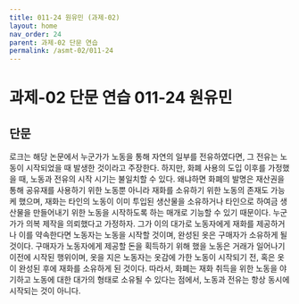 ```yaml
---
title: 011-24 원유민 (과제-02)
layout: home
nav_order: 24
parent: 과제-02 단문 연습
permalink: /asmt-02/011-24
---
```


# 과제-02 단문 연습 011-24 원유민 

## 단문

로크는 해당 논문에서 누군가가 노동을 통해 자연의 일부를 전유하였다면, 그 전유는 노동이 시작되었을 때 발생한 것이라고 주장한다. 하지만, 화폐 사용의 도입 이후를 가정했을 때, 노동과 전유의 시작 시기는 불일치할 수 있다. 왜냐하면 화폐의 발명은 재산권을 통해 공유재를 사용하기 위한 노동뿐 아니라 재화를 소유하기 위한 노동의 존재도 가능케 했으며, 재화는 타인의 노동이 이미 투입된 생산물을 소유하거나 타인으로 하여금 생산물을 만들어내기 위한 노동을 시작하도록 하는 매개로 기능할 수 있기 때문이다. 누군가가 의복 제작을 의뢰했다고 가정하자. 그가 이의 대가로 노동자에게 재화를 제공하거나 이를 약속한다면 노동자는 노동을 시작할 것이며, 완성된 옷은 구매자가 소유하게 될 것이다. 구매자가 노동자에게 제공할 돈을 획득하기 위해 했을 노동은 거래가 일어나기 이전에 시작된 행위이며, 옷을 지은 노동자는 옷감에 가한 노동이 시작되기 전, 혹은 옷이 완성된 후에 재화를 소유하게 된 것이다. 따라서, 화폐는 재화 취득을 위한 노동을 야기하고 노동에 대한 대가의 형태로 소유될 수 있다는 점에서, 노동과 전유는 항상 동시에 시작되는 것이 아니다.